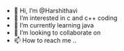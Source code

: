 - 👋 Hi, I’m @Harshithavi
- 👀 I’m interested in c and c++ coding
- 🌱 I’m currently learning java
- 💞️ I’m looking to collaborate on 
- 📫 How to reach me ..

<!---
Harshithavi/Harshithavi is a ✨ special ✨ repository because its `README.md` (this file) appears on your GitHub profile.
You can click the Preview link to take a look at your changes.
--->
